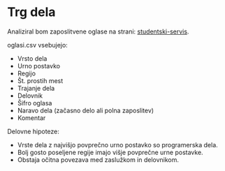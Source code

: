 Trg dela
=========
Analiziral bom zaposlitvene oglase na strani:
[studentski-servis](https://www.studentski-servis.com/ess/prosta_dela.php).

oglasi.csv vsebujejo:
* Vrsto dela
* Urno postavko
* Regijo
* Št. prostih mest
* Trajanje dela
* Delovnik
* Šifro oglasa
* Naravo dela (začasno delo ali polna zaposlitev)
* Komentar

Delovne hipoteze:
* Vrste dela z najvišjo povprečno urno postavko so programerska dela.
* Bolj gosto poseljene regije imajo višje povprečne urne postavke.
* Obstaja očitna povezava med zaslužkom in delovnikom.